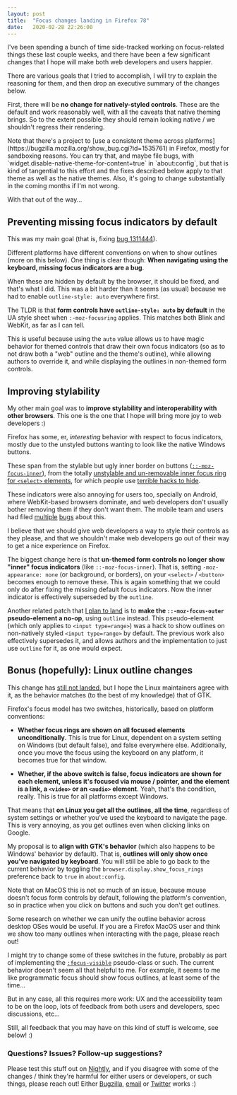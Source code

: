 ```yaml
---
layout: post
title:  "Focus changes landing in Firefox 78"
date:   2020-02-28 22:26:00
---
```


I've been spending a bunch of time side-tracked working on focus-related things
these last couple weeks, and there have been a few significant changes that
I hope will make both web developers and users happier.

There are various goals that I tried to accomplish, I will try to explain the
reasoning for them, and then drop an executive summary of the changes below.

First, there will be **no change for natively-styled controls**. These are the
default and work reasonably well, with all the caveats that native theming
brings. So to the extent possible they should remain looking native / we
shouldn't regress their rendering.

<aside class="note">
Note that there's a project to [use a consistent theme across
platforms](https://bugzilla.mozilla.org/show_bug.cgi?id=1535761) in Firefox,
mostly for sandboxing reasons. You can try that, and maybe file bugs, with
`widget.disable-native-theme-for-content=true` in `about:config`, but that is
kind of tangential to this effort and the fixes described below apply to that
theme as well as the native themes. Also, it's going to change substantially in
the coming months if I'm not wrong.
</aside>

With that out of the way...

## Preventing missing focus indicators by default

This was my main goal (that is, fixing [bug
1311444](https://bugzil.la/1311444)).

Different platforms have different conventions on when to show outlines (more on
this below). One thing is clear though: **When navigating using the keyboard,
missing focus indicators are a bug**.

When these are hidden by default by the browser, it should be fixed, and that's
what I did. This was a bit harder than it seems (as usual) because we had to
enable `outline-style: auto` everywhere first.

The TLDR is that **form controls have `outline-style: auto` by default** in the
UA style sheet when `:-moz-focusring` applies. This matches both Blink and
WebKit, as far as I can tell.

This is useful because using the `auto` value allows us to have magic behavior
for themed controls that draw their own focus indicators (so as to not draw both
a "web" outline and the theme's outline), while allowing authors to override it,
and while displaying the outlines in non-themed form controls.

## Improving stylability

My other main goal was to **improve stylability and interoperability with other
browsers**. This one is the one that I hope will bring more joy to web
developers :)

Firefox has some, er, _interesting_ behavior with respect to focus indicators,
mostly due to the unstyled buttons wanting to look like the native Windows
buttons.

These span from the stylable but ugly inner border on buttons
([`::-moz-focus-inner`](https://developer.mozilla.org/en-US/docs/Web/CSS/::-moz-focus-inner)),
from the totally [unstylable and un-removable inner focus ring for `<select>`
elements](https://bugzilla.mozilla.org/show_bug.cgi?id=1580935), for which
people use [terrible hacks to
hide](https://stackoverflow.com/questions/19451183/cannot-remove-outline-dotted-border-from-firefox-select-drop-down).

These indicators were also annoying for users too, specially on Android, where
WebKit-based browsers dominate, and web developers don't usually bother removing
them if they don't want them. The mobile team and users had filed
[multiple](https://bugzilla.mozilla.org/show_bug.cgi?id=1583381)
[bugs](https://bugzilla.mozilla.org/show_bug.cgi?id=1618076) about this.

I believe that we should give web developers a way to style their controls as
they please, and that we shouldn't make web developers go out of their way to
get a nice experience on Firefox.

The biggest change here is that **un-themed form controls no longer show "inner"
focus indicators** (like `::-moz-focus-inner`). That is, setting
`-moz-appearance: none` (or background, or borders), on your `<select>`
/ `<button>` becomes enough to remove these. This is again something that we
could only do after fixing the missing default focus indicators. Now the inner
indicator is effectively superseded by the `outline`.

Another related patch that [I plan to
land](https://phabricator.services.mozilla.com/D74734) is to **make the
`::-moz-focus-outer` pseudo-element a no-op**, using `outline` instead. This
pseudo-element (which only applies to `<input type=range>`) was a hack to show
outlines on non-natively styled `<input type=range>` by default. The previous
work also effectively supersedes it, and allows authors and the implementation
to just use `outline` for it, as one would expect.

## Bonus (hopefully): Linux outline changes

This change has [still not
landed](https://bugzilla.mozilla.org/show_bug.cgi?id=1638127), but I hope the
Linux maintainers agree with it, as the behavior matches (to the best of my
knowledge) that of GTK.

Firefox's focus model has two switches, historically, based on platform
conventions:

 * **Whether focus rings are shown on all focused elements unconditionally**.
   This is true for Linux, dependent on a system setting on Windows (but default
   false), and false everywhere else. Additionally, once you move the focus
   using the keyboard on any platform, it becomes true for that window.

 * **Whether, if the above switch is false, focus indicators are shown for each
   element, unless it's focused via mouse / pointer, and the element is a link,
   a `<video>` or an `<audio>` element**. Yeah, that's the condition, really.
   This is true for all platforms except Windows.

That means that **on Linux you get all the outlines, all the time**, regardless
of system settings or whether you've used the keyboard to navigate the page.
This is very annoying, as you get outlines even when clicking links on Google.

My proposal is to **align with GTK's behavior** (which also happens to be
Windows' behavior by default). That is, **outlines will only show once you've
navigated by keyboard**. You will still be able to go back to the current
behavior by toggling the `browser.display.show_focus_rings` preference back to
`true` in `about:config`.

<aside class="note">
Note that on MacOS this is not so much of an issue, because mouse doesn't focus
form controls by default, following the platform's convention, so in practice
when you click on buttons and such you don't get outlines.

Some research on whether we can unify the outline behavior across desktop OSes
would be useful. If you are a Firefox MacOS user and think we show too many
outlines when interacting with the page, please reach out!

I might try to change some of these switches in the future, probably as part of
implementing the
[`:focus-visible`](https://developer.mozilla.org/en-US/docs/Web/CSS/:focus-visible)
pseudo-class or such. The current behavior doesn't seem all that helpful to me.
For example, it seems to me like programmatic focus should show focus
outlines, at least some of the time...

But in any case, all this requires more work: UX and the accessibility team to
be on the loop, lots of feedback from both users and developers, spec
discussions, etc...

Still, all feedback that you may have on this kind of stuff is welcome, see
below! :)
</aside>

### Questions? Issues? Follow-up suggestions?

Please test this stuff out on [Nightly](https://nightly.mozilla.org), and if you
disagree with some of the changes / think they're harmful for either users or
developers, or such things, please reach out! Either
[Bugzilla](https://bugzil.la), [email](mailto:emilio@crisal.io) or
[Twitter](https://twitter.com/ecbos_) works :)

